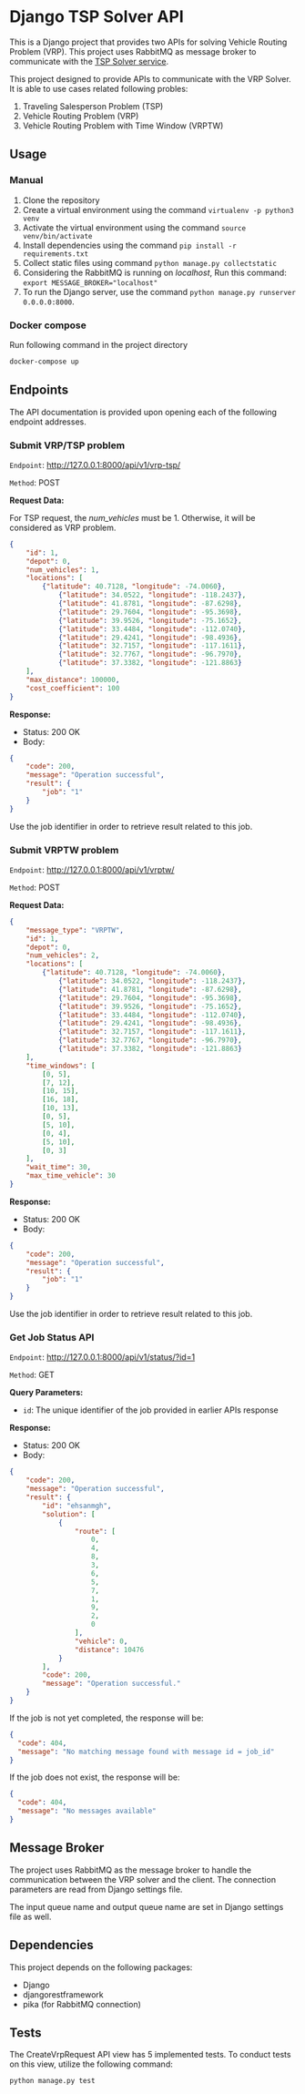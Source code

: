 # Django TSP Solver API
This is a Django project that provides two APIs for solving Vehicle Routing Problem (VRP). This project uses RabbitMQ as message broker to communicate with the [TSP Solver service](https://github.com/ehsanmqn/tsp-solver).

This project designed to provide APIs to communicate with the VRP Solver. It is able to use cases related following probles:
1. Traveling Salesperson Problem (TSP) 
2. Vehicle Routing Problem (VRP)
3. Vehicle Routing Problem with Time Window (VRPTW)

## Usage
### Manual
1. Clone the repository
2. Create a virtual environment using the command `virtualenv -p python3 venv`
3. Activate the virtual environment using the command `source venv/bin/activate`
4. Install dependencies using the command `pip install -r requirements.txt`
5. Collect static files using command `python manage.py collectstatic`
6. Considering the RabbitMQ is running on _localhost_, Run this command: `export MESSAGE_BROKER="localhost"`
7. To run the Django server, use the command `python manage.py runserver 0.0.0.0:8000`.

### Docker compose
Run following command in the project directory
```bash
docker-compose up
```

## Endpoints
The API documentation is provided upon opening each of the following endpoint addresses.

### Submit VRP/TSP problem
`Endpoint`: http://127.0.0.1:8000/api/v1/vrp-tsp/

`Method`: POST

**Request Data:**

For TSP request, the _num_vehicles_ must be 1. Otherwise, it will be considered as VRP problem.
```json
{
    "id": 1,
    "depot": 0,
    "num_vehicles": 1,
    "locations": [
        {"latitude": 40.7128, "longitude": -74.0060},
            {"latitude": 34.0522, "longitude": -118.2437},
            {"latitude": 41.8781, "longitude": -87.6298},
            {"latitude": 29.7604, "longitude": -95.3698},
            {"latitude": 39.9526, "longitude": -75.1652},
            {"latitude": 33.4484, "longitude": -112.0740},
            {"latitude": 29.4241, "longitude": -98.4936},
            {"latitude": 32.7157, "longitude": -117.1611},
            {"latitude": 32.7767, "longitude": -96.7970},
            {"latitude": 37.3382, "longitude": -121.8863}
    ],
    "max_distance": 100000,
    "cost_coefficient": 100
}
```
**Response:**
* Status: 200 OK
* Body:
```json
{
    "code": 200,
    "message": "Operation successful",
    "result": {
        "job": "1"
    }
}
```
Use the job identifier in order to retrieve result related to this job.


### Submit VRPTW problem
`Endpoint`: http://127.0.0.1:8000/api/v1/vrptw/

`Method`: POST

**Request Data:**

```json
{
    "message_type": "VRPTW",
    "id": 1,
    "depot": 0,
    "num_vehicles": 2,
    "locations": [
        {"latitude": 40.7128, "longitude": -74.0060},
            {"latitude": 34.0522, "longitude": -118.2437},
            {"latitude": 41.8781, "longitude": -87.6298},
            {"latitude": 29.7604, "longitude": -95.3698},
            {"latitude": 39.9526, "longitude": -75.1652},
            {"latitude": 33.4484, "longitude": -112.0740},
            {"latitude": 29.4241, "longitude": -98.4936},
            {"latitude": 32.7157, "longitude": -117.1611},
            {"latitude": 32.7767, "longitude": -96.7970},
            {"latitude": 37.3382, "longitude": -121.8863}
    ],
    "time_windows": [
        [0, 5],  
        [7, 12],
        [10, 15],
        [16, 18],  
        [10, 13],  
        [0, 5],  
        [5, 10],  
        [0, 4],  
        [5, 10],  
        [0, 3]  
    ],
    "wait_time": 30,
    "max_time_vehicle": 30
}
```
**Response:**
* Status: 200 OK
* Body:
```json
{
    "code": 200,
    "message": "Operation successful",
    "result": {
        "job": "1"
    }
}
```
Use the job identifier in order to retrieve result related to this job.


### Get Job Status API
`Endpoint`: http://127.0.0.1:8000/api/v1/status/?id=1

`Method`: GET

**Query Parameters:**
* `id`: The unique identifier of the job provided in earlier APIs response

**Response:**
* Status: 200 OK
* Body:
```json
{
    "code": 200,
    "message": "Operation successful",
    "result": {
        "id": "ehsanmgh",
        "solution": [
            {
                "route": [
                    0,
                    4,
                    8,
                    3,
                    6,
                    5,
                    7,
                    1,
                    9,
                    2,
                    0
                ],
                "vehicle": 0,
                "distance": 10476
            }
        ],
        "code": 200,
        "message": "Operation successful."
    }
}
```
If the job is not yet completed, the response will be:
```json
{
  "code": 404,
  "message": "No matching message found with message id = job_id"
}
```

If the job does not exist, the response will be:
```json
{
  "code": 404,
  "message": "No messages available"
}
```

## Message Broker
The project uses RabbitMQ as the message broker to handle the communication between the VRP solver and the client. The connection parameters are read from Django settings file.

The input queue name and output queue name are set in Django settings file as well.

## Dependencies
This project depends on the following packages:

* Django
* djangorestframework
* pika (for RabbitMQ connection)

## Tests
The CreateVrpRequest API view has 5 implemented tests. To conduct tests on this view, utilize the following command:

```bash
python manage.py test
```
